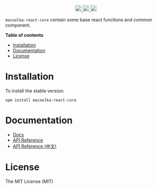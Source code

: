 
<p align="center">
  <a href="https://travis-ci.org/macoolka/macoolka-react-core">
    <img src="https://img.shields.io/travis/macoolka/macoolka-react-core/master.svg?style=flat-square" alt="build status" height="20">
  </a>
  <a href="https://david-dm.org/macoolka-react-core">
    <img src="https://img.shields.io/david/macoolka/macoolka-react-core.svg?style=flat-square" alt="dependency status" height="20">
  </a>
  <a href="https://www.npmjs.com/package/macoolka-react-core">
    <img src="https://img.shields.io/npm/dm/macoolka-react-core.svg" alt="npm downloads" height="20">
  </a>
</p>


`macoolka-react-core` contain some base react functions and common component.


**Table of contents**

- [Installation](#installation)
- [Documentation](#documentation)
- [License](#license)

<!-- END doctoc generated TOC please keep comment here to allow auto update -->

# Installation

To install the stable version:

```
npm install macoolka-react-core
```


# Documentation

- [Docs](https://macoolka.github.io/macoolka-react-core)
- [API Reference](https://macoolka.github.io/macoolka-react-core/docs/Modules)
- [API Reference (中文)](https://macoolka.github.io/macoolka-react-core/docs/模块)


# License

The MIT License (MIT)
